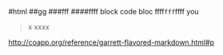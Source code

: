 
#html
##gg
###fff
####ffff
    block
      code
  bloc
ffff`fff`ffff
you
> x
> xxxx

<http://coapp.org/reference/garrett-flavored-markdown.html#p>